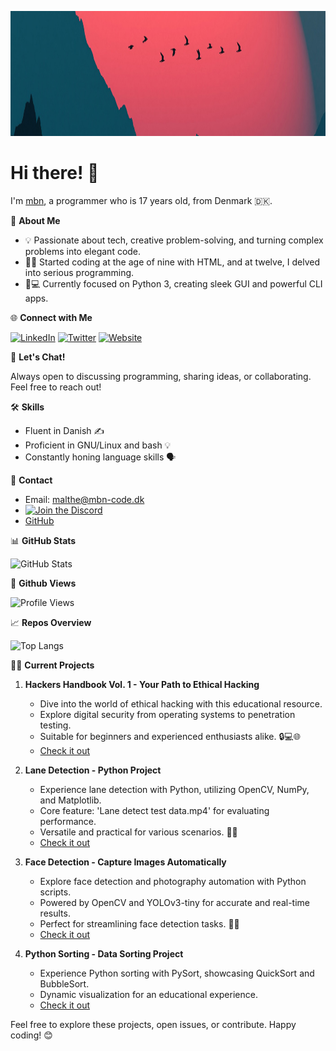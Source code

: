 <!-- Profile Image -->
<p align="center">
  <img src="1400x300.jpg" alt="Profile" width="1400" height="200">
</p>

# Hi there! 👋

I'm [mbn](https://github.com/CollinEdward), a programmer who is 17 years old, from Denmark 🇩🇰.


🚀 **About Me**

- 💡 Passionate about tech, creative problem-solving, and turning complex problems into elegant code.
- 👨‍💻 Started coding at the age of nine with HTML, and at twelve, I delved into serious programming.
- 📱💻 Currently focused on Python 3, creating sleek GUI and powerful CLI apps.

🌐 **Connect with Me**

[![LinkedIn](https://img.shields.io/badge/-LinkedIn-blue?style=flat-square&logo=LinkedIn&logoColor=white)]((https://www.linkedin.com/in/malthe-norengaard-aa1296226/))
[![Twitter](https://img.shields.io/badge/-Twitter-1DA1F2?style=flat-square&logo=Twitter&logoColor=white)](cstanleye)
[![Website](https://img.shields.io/badge/-Website-4285F4?style=flat-square&logo=Google-Chrome&logoColor=white)](mbn-code.dk)

💬 **Let's Chat!**

Always open to discussing programming, sharing ideas, or collaborating. Feel free to reach out!

🛠️ **Skills**

- Fluent in Danish ✍️
- Proficient in GNU/Linux and bash 💡
- Constantly honing language skills 🗣️

📧 **Contact**

- Email: [malthe@mbn-code.dk](mailto:malthe@mbn-code.dk)
- [![Join the Discord](https://invidget.switchblade.xyz/6qMBfyC9Hy)](https://discord.gg/6qMBfyC9Hy)
- [GitHub](https://github.com/CollinEdward)
  
📊 **GitHub Stats**

![GitHub Stats](https://github-readme-stats.vercel.app/api?username=CollinEdward&show_icons=true&hide=issues&hide_border=true&count_private=true&theme=dark)

👀 **Github Views**

![Profile Views](https://komarev.com/ghpvc/?username=CollinEdward)

📈 **Repos Overview**

![Top Langs](https://github-readme-stats.vercel.app/api/top-langs/?username=CollinEdward&layout=compact&hide_border=true&theme=dark)

👨‍💻 **Current Projects**

1. **Hackers Handbook Vol. 1 - Your Path to Ethical Hacking**
   - Dive into the world of ethical hacking with this educational resource.
   - Explore digital security from operating systems to penetration testing.
   - Suitable for beginners and experienced enthusiasts alike. 🔒💻🌐
   - [Check it out]([https://github.com/CollinEdward/hackers-handbook](https://hackers-handbook-vol-1.netlify.app/))

2. **Lane Detection - Python Project**
   - Experience lane detection with Python, utilizing OpenCV, NumPy, and Matplotlib.
   - Core feature: 'Lane detect test data.mp4' for evaluating performance.
   - Versatile and practical for various scenarios. 🚗👀
   - [Check it out]([https://github.com/CollinEdward/lane-detection](https://github.com/CollinEdward/LaneDetectionPython))

3. **Face Detection - Capture Images Automatically**
   - Explore face detection and photography automation with Python scripts.
   - Powered by OpenCV and YOLOv3-tiny for accurate and real-time results.
   - Perfect for streamlining face detection tasks. 📸👤
   - [Check it out]([https://github.com/CollinEdward/face-detection](https://github.com/CollinEdward/PhotoFaceDetect))

4. **Python Sorting - Data Sorting Project**
   - Experience Python sorting with PySort, showcasing QuickSort and BubbleSort.
   - Dynamic visualization for an educational experience.
   - [Check it out]([https://github.com/CollinEdward/python-sorting](https://github.com/CollinEdward/PySort))

Feel free to explore these projects, open issues, or contribute. Happy coding! 😊
